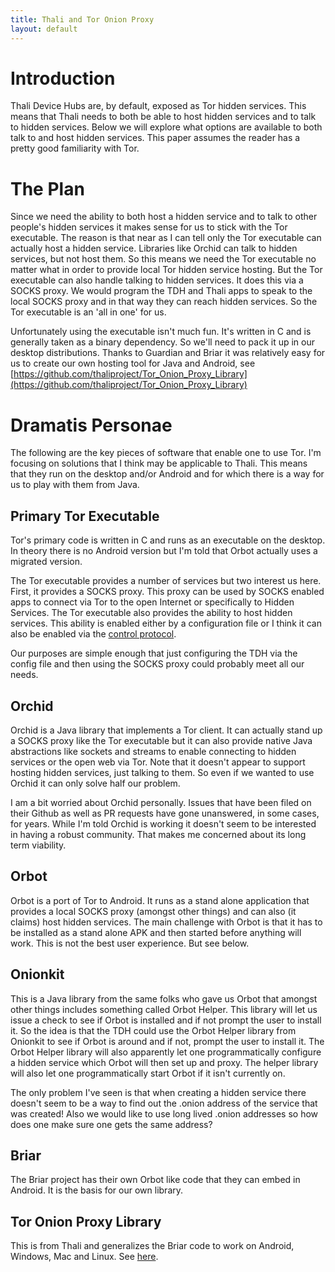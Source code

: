 ```yaml
---
title: Thali and Tor Onion Proxy
layout: default
---
```


# Introduction 

Thali Device Hubs are, by default, exposed as Tor hidden services. This means that Thali needs to both be able to host hidden services and to talk to hidden services. Below we will explore what options are available to both talk to and host hidden services. This paper assumes the reader has a pretty good familiarity with Tor.

# The Plan 

Since we need the ability to both host a hidden service and to talk to other people's hidden services it makes sense for us to stick with the Tor executable. The reason is that near as I can tell only the Tor executable can actually host a hidden service. Libraries like Orchid can talk to hidden services, but not host them. So this means we need the Tor executable no matter what in order to provide local Tor hidden service hosting. But the Tor executable can also handle talking to hidden services. It does this via a SOCKS proxy. We would program the TDH and Thali apps to speak to the local SOCKS proxy and in that way they can reach hidden services. So the Tor executable is an 'all in one' for us.

Unfortunately using the executable isn't much fun. It's written in C and is generally taken as a binary dependency. So we'll need to pack it up in our desktop distributions. Thanks to Guardian and Briar it was relatively easy for us to create our own hosting tool for Java and Android, see [https://github.com/thaliproject/Tor_Onion_Proxy_Library](https://github.com/thaliproject/Tor_Onion_Proxy_Library)

# Dramatis Personae 

The following are the key pieces of software that enable one to use Tor. I'm focusing on solutions that I think may be applicable to Thali. This means that they run on the desktop and/or Android and for which there is a way for us to play with them from Java.

## Primary Tor Executable 

Tor's primary code is written in C and runs as an executable on the desktop. In theory there is no Android version but I'm told that Orbot actually uses a migrated version.

The Tor executable provides a number of services but two interest us here. First, it provides a SOCKS proxy. This proxy can be used by SOCKS enabled apps to connect via Tor to the open Internet or specifically to Hidden Services. The Tor executable also provides the ability to host hidden services. This ability is enabled either by a configuration file or I think it can also be enabled via the [control protocol](https://gitweb.torproject.org/torspec.git/blob/HEAD:/control-spec.txt). 

Our purposes are simple enough that just configuring the TDH via the config file and then using the SOCKS proxy could probably meet all our needs.

## Orchid 

Orchid is a Java library that implements a Tor client. It can actually stand up a SOCKS proxy like the Tor executable but it can also provide native Java abstractions like sockets and streams to enable connecting to hidden services or the open web via Tor. Note that it doesn't appear to support hosting hidden services, just talking to them. So even if we wanted to use Orchid it can only solve half our problem.

I am a bit worried about Orchid personally. Issues that have been filed on their Github as well as PR requests have gone unanswered, in some cases, for years. While I'm told Orchid is working it doesn't seem to be interested in having a robust community. That makes me concerned about its long term viability.

## Orbot 

Orbot is a port of Tor to Android. It runs as a stand alone application that provides a local SOCKS proxy (amongst other things) and can also (it claims) host hidden services. The main challenge with Orbot is that it has to be installed as a stand alone APK and then started before anything will work. This is not the best user experience. But see below.

## Onionkit

This is a  Java library from the same folks who gave us Orbot that amongst other things includes something called Orbot Helper. This library will let us issue a check to see if Orbot is installed and if not prompt the user to install it. So the idea is that the TDH could use the Orbot Helper library from Onionkit to see if Orbot is around and if not, prompt the user to install it. The Orbot Helper library will also apparently let one programmatically configure a hidden service which Orbot will then set up and proxy. The helper library will also let one programmatically start Orbot if it isn't currently on.

The only problem I've seen is that when creating a hidden service there doesn't seem to be a way to find out the .onion address of the service that was created! Also we would like to use long lived .onion addresses so how does one make sure one gets the same address?

## Briar 

The Briar project has their own Orbot like code that they can embed in Android. It is the basis for our own library.

## Tor Onion Proxy Library 
This is from Thali and generalizes the Briar code to work on Android, Windows, Mac and Linux. See [here](https://github.com/thaliproject/Tor_Onion_Proxy_Library).
